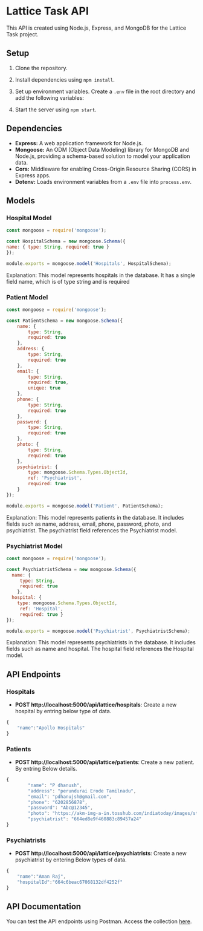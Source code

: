 # Lattice Task API

This API is created using Node.js, Express, and MongoDB for the Lattice Task project.

## Setup

1. Clone the repository.
2. Install dependencies using `npm install`.
3. Set up environment variables. Create a `.env` file in the root directory and add the following variables:

4. Start the server using `npm start`.

## Dependencies

- **Express:** A web application framework for Node.js.
- **Mongoose:** An ODM (Object Data Modeling) library for MongoDB and Node.js, providing a schema-based solution to model your application data.
- **Cors:** Middleware for enabling Cross-Origin Resource Sharing (CORS) in Express apps.
- **Dotenv:** Loads environment variables from a `.env` file into `process.env`.

## Models

### Hospital Model

```javascript
const mongoose = require('mongoose');

const HospitalSchema = new mongoose.Schema({
name: { type: String, required: true }
});

module.exports = mongoose.model('Hospitals', HospitalSchema);

```
Explanation: This model represents hospitals in the database. It has a single field name, which is of type string and is required

### Patient Model

```javascript
const mongoose = require('mongoose');

const PatientSchema = new mongoose.Schema({
    name: {
        type: String,
        required: true
    },
    address: {
        type: String,
        required: true
    },
    email: {
        type: String,
        required: true,
        unique: true
    },
    phone: {
        type: String,
        required: true
    },
    password: {
        type: String,
        required: true
    },
    photo: {
        type: String,
        required: true
    },
    psychiatrist: {
        type: mongoose.Schema.Types.ObjectId,
        ref: 'Psychiatrist',
        required: true
    }
});

module.exports = mongoose.model('Patient', PatientSchema);
```
Explanation: This model represents patients in the database. It includes fields such as name, address, email, phone, password, photo, and psychiatrist. The psychiatrist field references the Psychiatrist model.

### Psychiatrist Model
```javascript
const mongoose = require('mongoose');

const PsychiatristSchema = new mongoose.Schema({
  name: {
     type: String,
     required: true 
    },
  hospital: { 
    type: mongoose.Schema.Types.ObjectId,
     ref: 'Hospital', 
     required: true }
});

module.exports = mongoose.model('Psychiatrist', PsychiatristSchema);
```
Explanation: This model represents psychiatrists in the database. It includes fields such as name and hospital. The hospital field references the Hospital model.


## API Endpoints

### Hospitals

- **POST http://localhost:5000/api/lattice/hospitals**: Create a new hospital by entring below type of data.
```javascript
{
    "name":"Apollo Hospitals"
}
```

### Patients

- **POST http://localhost:5000/api/lattice/patients**: Create a new patient. By entring Below details.
```javascript
{
        "name": "P dhanush",
        "address": "perundurai Erode Tamilnadu",
        "email": "pdhanujsh@gmail.com",
        "phone": "6202856878",
        "password": "Abc@12345",
        "photo": "https://akm-img-a-in.tosshub.com/indiatoday/images/story/202305/from-i...",
        "psychiatrist": "664ed8e9f460883c89457a24"
}
```


### Psychiatrists

- **POST http://localhost:5000/api/lattice/psychiatrists**: Create a new psychiatrist by entering Below types of data.
```javascript
{
    "name":"Aman Raj",
    "hospitalId":"664c6beac67068132df4252f"
}
```


## API Documentation

You can test the API endpoints using Postman. Access the collection [here](https://lattice-task.postman.co/workspace/Lattice-Task-Workspace~49a73244-1314-47db-863c-a1e2eb6d329e/collection/26925006-e34791b7-ea72-44bd-aba2-a35d3c13568d?action=share&creator=26925006).